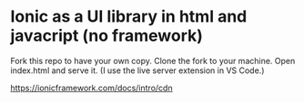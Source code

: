 # Ionic as a UI library in html and javacript (no framework)

Fork this repo to have your own copy. Clone the fork to your machine. Open index.html and serve it. (I use the live server extension in VS Code.)

https://ionicframework.com/docs/intro/cdn


